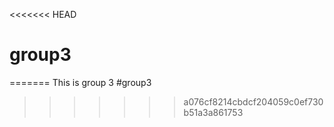 <<<<<<< HEAD
# group3
=======
This is group 3
#group3
>>>>>>> a076cf8214cbdcf204059c0ef730b51a3a861753
